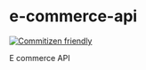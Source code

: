 # e-commerce-api

[![Commitizen friendly](https://img.shields.io/badge/commitizen-friendly-brightgreen.svg)](http://commitizen.github.io/cz-cli/)

E commerce API
